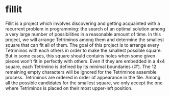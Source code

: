 # fillit
Fillit is a project which involves discovering and getting acquainted with a recurrent problem in programming: the search of an optimal solution among a very large number of possibilities in a reasonable amount of time. In this project, we will arrange Tetriminos among them and determine the smallest square that can fit all of them.
The goal of this project is to arrange every Tetriminos with each others in order to make the smallest possible square. But in some cases, this square should contains holes when some given pieces won’t fit in perfectly with others. Even if they are embedded in a 4x4 square, each Tetrimino is defined by its minimal boundaries (’#’). The 12 remaining empty characters will be ignored for the Tetriminos assemble process. Tetriminos are ordered in order of appearance in the file. Among all the possible candidates for the smallest square, we only accept the one where Tetriminos is placed on their most upper-left position.
